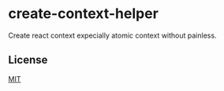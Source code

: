 # create-context-helper

Create react context expecially atomic context without painless.

## License

[MIT](LICENSE)
